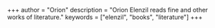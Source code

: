 +++
author = "Orion"
description = "Orion Elenzil reads fine and other works of literature."
keywords = ["elenzil", "books", "literature"]
+++
